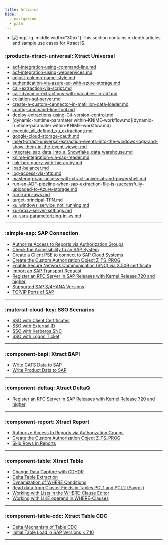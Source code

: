 ```yaml
---
title: Articles
hide:
  - navigation
  - path
---
```


<div class="grid cards" markdown>

-   ![img](site:assets/images/logos/theo-thumbs.png){ .lg .middle width="30px"} This section contains n-depth articles and sample use cases for Xtract IS.

</div>

### :products-xtract-universal: Xtract Universal

<div class="mdx-columns" markdown>

- [adf-integration-using-command-line.md](adf-integration-using-command-line.md)
- [adf-integration-using-webservices.md](adf-integration-using-webservices.md)
- [adjust-column-name-style.md](adjust-column-name-style.md)
- [authentication-via-azure-ad-with-azure-storage.md](authentication-via-azure-ad-with-azure-storage.md)
- [call-extraction-via-script.md](call-extraction-via-script.md)
- [call-dynamic-extractions-with-variables-in-adf.md](call-dynamic-extractions-with-variables-in-adf.md)
- [collation-sql-server.md](collation-sql-server.md)
- [create-a-custom-cennector-in-matillion-data-loader.md](create-a-custom-cennector-in-matillion-data-loader.md)
- [config-command-line-tool.md](config-command-line-tool.md)
- [deploy-extractions-using-Git-version-control.md](deploy-extractions-using-Git-version-control.md)
- [dynamic-runtime-paramater within-KNIME-workflow.md](dynamic-runtime-paramater within-KNIME-workflow.md)
- [execute_all_defined_xu_extractions.md](execute_all_defined_xu_extractions.md)
- [google-cloud-storage-oauth.md](google-cloud-storage-oauth.md)
- [insert-xtract-universal-extraction-events-into-the-windows-logs-and-show-them-in-the-event-viewer.md](insert-xtract-universal-extraction-events-into-the-windows-logs-and-show-them-in-the-event-viewer.md)
- [integrate_sap_data_into_a_Snowflake_data_warehouse.md](integrate_sap_data_into_a_Snowflake_data_warehouse.md)
- [knime-integration-via-sap-reader.md](knime-integration-via-sap-reader.md)
- [link-bex-query-with-hierarchy.md](link-bex-query-with-hierarchy.md)
- [load-balancer.md](load-balancer.md)
- [log-access-via-http.md](log-access-via-http.md)
- [mastering-sap-access-with-xtract-universal-and-powershell.md](master-sap-access-with-xtract-universal-and-powershell.md)
- [run-an-ADF-pipeline-when-sap-extraction-file-is-successfully-uploaded-to-Azure-storage.md](run-an-ADF-pipeline-when-sap-extraction-file-is-successfully-uploaded-to-Azure-storage.md)
- [run-xu-in-aws.md](run-xu-in-aws.md)
- [target-principal-TPN.md](target-principal-TPN.md)
- [xu_windows_service_not_running.md](xu_windows_service_not_running.md)
- [xu-proxy-server-settings.md](xu-proxy-server-settings.md)
- [xu-ssrs-parameterizing-in-vs.md](xu-ssrs-parameterizing-in-vs.md)

</div>

---

### :simple-sap: SAP Connection

<div class="mdx-columns" markdown>

- [Authorize Access to Reports via Authorization Groups](authorize-access-to-specific-reports.md)
- [Check the Accessibility to an SAP System](check-the-accessibility-to-an-sap-system.md)
- [Create a Client PSE to connect to SAP Cloud Systems](create-personal-security-environment.md)
- [Create the Custom Authorization Object Z_TS_PROG](create-the-custom-authority-object-z-ts-prog.md)
- [Enable Secure Network Communication (SNC) via X.509 certificate](enable-snc-using-pse-file.md)
- [Import an SAP Transport Request](import-an-sap-transport-request.md)
- [Register an RFC Server in SAP Releases with Kernel Release 720 and higher](register-rfc-server-in-sap-releases-in-kernel-release-720-and-higher.md)
- [Supported SAP S/4HANA Versions](supported-sap-and-hana-versions.md)
- [TCP/IP Ports of SAP](sap-tcpip-ports.md)

</div>

---


### :material-cloud-key: SSO Scenarios

<div class="mdx-columns" markdown>

- [SSO with Client Certificates](sso-with-client-certificates.md)
- [SSO with External ID](sso-with-external-id.md)
- [SSO with Kerberos SNC](sso-with-kerberos-snc.md)
- [SSO with Logon Ticket](sso-with-logon-ticket.md)

</div>

---


### :component-bapi: Xtract BAPI

<div class="mdx-columns" markdown>

- [Write CATS Data to SAP](write-cats-data-to-sap.md)
- [Write Product Data to SAP](write-product-data-to-sap.md)

</div>

---


### :component-deltaq: Xtract DeltaQ

<div class="mdx-columns" markdown>

- [Register an RFC Server in SAP Releases with Kernel Release 720 and higher](register-rfc-server-in-sap-releases-in-kernel-release-720-and-higher.md)

</div>

---

### :component-report: Xtract Report

<div class="mdx-columns" markdown>

- [Authorize Access to Reports via Authorization Groups](authorize-access-to-specific-reports.md)
- [Create the Custom Authorization Object Z_TS_PROG](create-the-custom-authority-object-z-ts-prog.md)
- [Skip Rows in Reports](skip-rows-in-reports.md)

</div>

---

### :component-table: Xtract Table

<div class="mdx-columns" markdown>

- [Change Data Capture with CDHDR](change-data-capture-with-cdhdr.md)
- [Delta Table Extraction](delta-table-extraction.md)
- [Dynamization of WHERE Conditions](dynamization-of-where-conditions.md)
- [Read data from Cluster Fields in Tables PCL1 and PCL2 (Payroll)](read-data-from-cluster-fields-in-the-tables-pcl1-and-pcl2-payroll)
- [Working with Lists in the WHERE-Clause Editor](where-clause-editor-lists.md)
- [Working with LIKE operand in WHERE-Clauses](like-operand-where-clause.md)

</div>

---

### :component-table-cdc: Xtract Table CDC

<div class="mdx-columns" markdown>

- [Delta Mechanism of Table CDC](table-cdc-mechanism.md)
- [Initial Table Load in SAP Versions < 7.10](table-cdc-initial-table-load.md)

</div>

---
